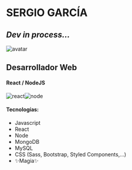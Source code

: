 # SERGIO GARCÍA
## _Dev in process..._

![avatar](https://res.cloudinary.com/dy9zlaudk/image/upload/v1666545056/PhotoRoom-20220917_163759_urtqsr_1_lvyare.png)

## Desarrollador Web 
#### React / NodeJS
![react](https://images.pexels.com/photos/11035471/pexels-photo-11035471.jpeg?auto=compress&cs=tinysrgb&w=300)![node](https://images.pexels.com/photos/11035380/pexels-photo-11035380.jpeg?auto=compress&cs=tinysrgb&w=300)

#### Tecnologías:

- Javascript
- React
- Node
- MongoDB
- MySQL
- CSS (Sass, Bootstrap, Styled Components,...)
- ✨Magia✨
